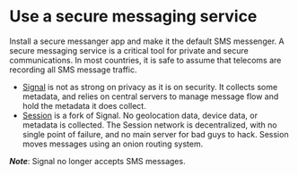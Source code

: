 # Use a secure messaging service

Install a secure messanger app and make it the default SMS messenger.
A secure messaging service is a critical tool for private and secure communications. In most countries, it is safe to assume that telecoms are recording all SMS message traffic.

* [Signal](https://www.signal.org/) is not as strong on privacy as it is on security. It collects some metadata, and relies on central servers to manage message flow and hold the metadata it does collect.
* [Session](https://getsession.org/) is a fork of Signal. No geolocation data, device data, or metadata is collected. The Session network is decentralized, with no single point of failure, and no main server for bad guys to hack. Session moves messages using an onion routing system.

***Note***: Signal no longer accepts SMS messages.